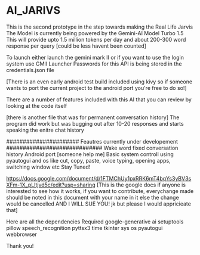 # AI_JARIVS

This is the second prototype in the step towards making the Real Life Jarvis 
The Model is currently being powered by the Gemini-AI Model Turbo 1.5 
This will provide upto 1.5 million tokens per day and about 200-300 word response per query [could be less havent been counted]

To launch either launch the gemini mark II or if you want to use the login system use GMII Launcher 
Passwords for this API is being stored in the credentials.json file 

[There is an even early android test build included using kivy so if someone wants to port the current project to the android port you're free to do so!]

There are a number of features included with this AI that you can review by looking at the code itself 

[there is another file that was for permanent conversation history]
The program did work but was bugging out after 10-20 responses and starts speaking the enitre chat history


###################### Feautres currently under developement #############################
Wake word 
fixed conversation history
Android port [someone help me]
Basic system controll using pyautogui and os like cut, copy, paste, voice typing, opening apps, switching window etc Stay Tuned!

https://docs.google.com/document/d/1FTMChUy1pxRRK6mT4bqYs3yBV3sXFm-1X_pLltjvd5c/edit?usp=sharing [This is the google docs if anyone is interested to see how it works, if you want to contribute, everychange made should be noted in this document with your name in it else the change would be cancelled AND I WILL SUE YOU! jk but please I would appricieate that]


Here are all the dependencies Required
google-generative ai
setuptools
pillow
speech_recognition
pyttsx3
time
tkinter
sys
os
pyautogui
webbrowser

Thank you!
